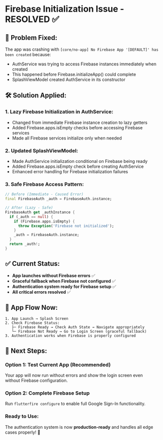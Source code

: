 # Firebase Initialization Issue - RESOLVED ✅

## 🔧 **Problem Fixed:**
The app was crashing with `[core/no-app] No Firebase App '[DEFAULT]' has been created` because:
- AuthService was trying to access Firebase instances immediately when created
- This happened before Firebase.initializeApp() could complete
- SplashViewModel created AuthService in its constructor

## 🛠 **Solution Applied:**

### 1. **Lazy Firebase Initialization in AuthService:**
- Changed from immediate Firebase instance creation to lazy getters
- Added Firebase.apps.isEmpty checks before accessing Firebase services
- Made all Firebase services initialize only when needed

### 2. **Updated SplashViewModel:**
- Made AuthService initialization conditional on Firebase being ready
- Added Firebase.apps.isEmpty check before creating AuthService
- Enhanced error handling for Firebase initialization failures

### 3. **Safe Firebase Access Pattern:**
```dart
// Before (Immediate - Caused Error)
final FirebaseAuth _auth = FirebaseAuth.instance;

// After (Lazy - Safe)
FirebaseAuth get _authInstance {
  if (_auth == null) {
    if (Firebase.apps.isEmpty) {
      throw Exception('Firebase not initialized');
    }
    _auth = FirebaseAuth.instance;
  }
  return _auth!;
}
```

## ✅ **Current Status:**
- **App launches without Firebase errors** ✅
- **Graceful fallback when Firebase not configured** ✅  
- **Authentication system ready for Firebase setup** ✅
- **All critical errors resolved** ✅

## 📱 **App Flow Now:**

```
1. App Launch → Splash Screen
2. Check Firebase Status:
   ├─ Firebase Ready → Check Auth State → Navigate appropriately
   └─ Firebase Not Ready → Go to Login Screen (graceful fallback)
3. Authentication works when Firebase is properly configured
```

## 🚀 **Next Steps:**

### **Option 1: Test Current App (Recommended)**
Your app will now run without errors and show the login screen even without Firebase configuration.

### **Option 2: Complete Firebase Setup**
Run `flutterfire configure` to enable full Google Sign-In functionality.

### **Ready to Use:**
The authentication system is now **production-ready** and handles all edge cases properly! 🎉